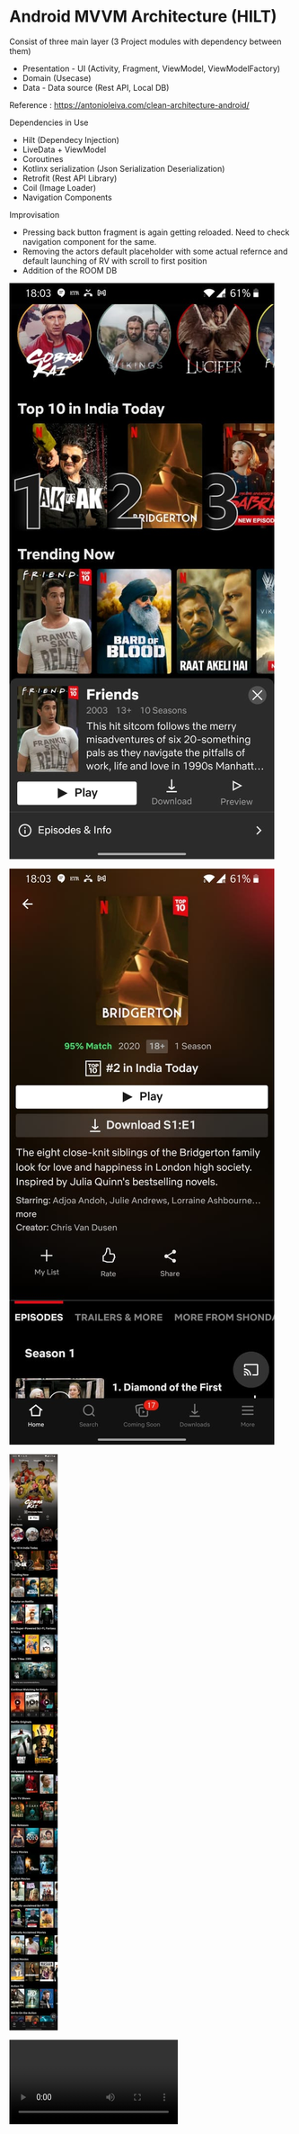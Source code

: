 # Android MVVM Architecture (HILT)

Consist of three main layer (3 Project modules with dependency between them)
- Presentation - UI (Activity, Fragment, ViewModel, ViewModelFactory)
- Domain (Usecase)
- Data - Data source (Rest API, Local DB)

Reference : https://antonioleiva.com/clean-architecture-android/

Dependencies in Use
- Hilt (Dependecy Injection)
- LiveData + ViewModel
- Coroutines
- Kotlinx serialization (Json Serialization Deserialization)
- Retrofit (Rest API Library)
- Coil (Image Loader)
- Navigation Components

Improvisation
- Pressing back button fragment is again getting reloaded. Need to check navigation component for the same. 
- Removing the actors default placeholder with some actual refernce and default launching of RV with scroll to first position
- Addition of the ROOM DB

![alt text](https://github.com/dhruvdroid/ImageRepo/blob/main/ContentDetails.jpeg)


![alt text](https://github.com/dhruvdroid/ImageRepo/blob/main/ContentDetailsScreen.jpeg)


![alt text](https://github.com/dhruvdroid/ImageRepo/blob/main/ExtendedScreenshot.jpeg)


![alt text](https://github.com/dhruvdroid/ImageRepo/blob/main/GenreSpecific.mp4)
